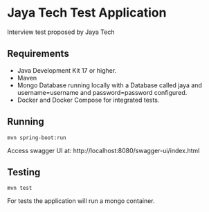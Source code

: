 # Jaya Tech Test Application

Interview test proposed by Jaya Tech

## Requirements
* Java Development Kit 17 or higher.
* Maven
* Mongo Database running locally with a Database called jaya and username=username and password=password configured.
* Docker and Docker Compose for integrated tests.

## Running

`mvn spring-boot:run`

Access swagger UI at: http://localhost:8080/swagger-ui/index.html

## Testing

`mvn test`

For tests the application will run a mongo container.

